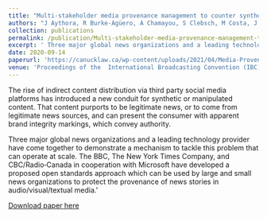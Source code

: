 ```yaml
---
title: "Multi-stakeholder media provenance management to counter synthetic media risks in news publishing"
authors: "J Aythora, R Burke-Agüero, A Chamayou, S Clebsch, M Costa, J Deutscher, N Earnshaw, L Ellis, P England, C Fournet, M Gaylor, C Halford, E Horvitz, A Jenks, K Kane, M Lavallee, S Lowenstein, B MacCormack, H Malvar, S O’Brien, J Parnall, EM Redmiles, <b>A Shamis</b>, I Sharma, J Stokes, S Wenker, A Zaman"
collection: publications
permalink: /publication/Multi-stakeholder-media-provenance-management-to-counter-synthetic-media-risks-in-news-publishing
excerpt: ' Three major global news organizations and a leading technology provider have come together to demonstrate a mechanism to tackle this problem that can operate at scale. The BBC, The New York Times Company, and CBC/Radio‐Canada in cooperation with Microsoft have developed a proposed open standards approach which can be used by large and small news organizations to protect the provenance of news stories in audio/visual/textual media.'
date: 2020-09-14
paperurl: 'https://canucklaw.ca/wp-content/uploads/2021/04/Media-Provenance-Countering-Synthetic-Media.pdf'
venue: 'Proceedings of the  International Broadcasting Convention (IBC)'
---
```

The rise of indirect content distribution via third party social media platforms has introduced a new conduit for synthetic or manipulated content. That content purports to be legitimate news, or to come from legitimate news sources, and can present the consumer with apparent brand integrity markings, which convey authority.

Three major global news organizations and a leading technology provider have come together to demonstrate a mechanism to tackle this problem that can operate at scale. The BBC, The New York Times Company, and CBC/Radio‐Canada in cooperation with Microsoft have developed a proposed open standards approach which can be used by large and small news organizations to protect the provenance of news stories in audio/visual/textual media.'

[Download paper here](https://dl.acm.org/doi/pdf/10.1145/3458305.3459599)
